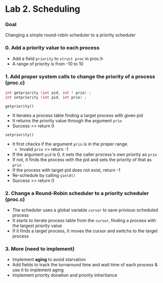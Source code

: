 # Lab 2. Scheduling

### Goal

Changing a simple round-robin scheduler to a priority scheduler

### 0. Add a priority value to each process

- Add a field `priority` to `struct proc` in proc.h
- A range of priority is from -10 to 10


### 1. Add proper system calls to change the priority of a process (proc.c)

```c
int getpriority (int pid, int * prio) ;
int setpriority (int pid, int prio) ;
```

`getpriority()` 
- It iterates a process table finding a target process with given pid
- It returns the priority value through the argument `prio`
- Success >> return 0

`setpriority()` 
- It first checks if the argument `prio` is in the proper range.
	- Invalid `prio` >> return -1
- If the argument `pid` is 0, it sets the caller process's own priority as `prio` 
- If not, it finds the process with the pid and sets the priority of that as `prio`
- If the process with target pid does not exist, return -1
- Re-schedule by calling `yield()`
- Success >> return 0


### 2. Change a Round-Robin scheduler to a priority scheduler (proc.c)

- The scheduler uses a global variable `cursor` to save privious-scheduled process
- It starts to iterate process table from the `cursor`, finding a process with the largest priority value
- If it finds a target process, it moves the cursor and switchs to the target process


### 3. More (need to implement)

- Implement **aging** to avoid starvation
- Add fields to track the turnaround time and wait time of each process & use it to implement aging
- Implement priority donation and priority inheritance 
